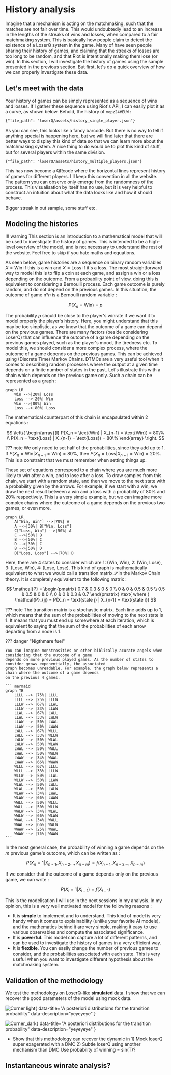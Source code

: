 # History analysis

Imagine that a mechanism is acting on the matchmaking, such that the matches 
are not fair over time. This would undoubtedly lead to an increase in the lengths 
of the streaks of wins and losses, when compared to a fair matchmaking system. This is 
basically how people claim to detect the existence of a LoserQ system in the game. Many 
of have seen people sharing their history of games, and claiming that the streaks of losses
are too long to be random, and that Riot is intentionally making them lose (or win). In this 
section, I will investigate the history of games using the sample presented in the previous section.
But first, let's do a quick overview of how we can properly investigate these data.

## Let's meet with the data

Your history of games can be simply represented as a sequence of wins and losses. If I gather these sequence 
using Riot's API, I can easily plot it as a curve, as shown below. Behold, the history of `mopz24#EUW` :  

``` plotly
{"file_path": "loserQ/assets/history_single_player.json"}
```

As you can see, this looks like a fancy barcode. But there is no way to tell if anything 
special is happening here, but we will find later that there are better ways to display this kind of data 
so that we can learn more about the matchmaking system. A nice thing to do would be to plot this kind of stuff, but 
for several players within the same division. 

``` plotly
{"file_path": "loserQ/assets/history_multiple_players.json"}
```

This has now become a QRcode where the horizontal lines represent history of games for different players. I'll keep this convention 
in all the website. The pattern you can observe only emerge from the randomness of the process. This visualisation 
by itself has no use, but it is very helpful to construct an intuition about what the data looks like and how it should behave. 

Bigger streak in out sample, some stuff etc.

## Modeling the histories

!!! warning
    This section is an introduction to a mathematical model that will be used to investigate the history of games. This 
    is intended to be a high-level overview of the model, and is not necessary to understand the rest of the website. Feel
    free to skip if you hate maths and equations.

As seen below, game histories are a sequence on binary random variables $X = \text{Win}$ if this is a win and $X = \text{Loss}$ if it's a loss. 
The most straightforward way to model this is to flip a coin at each game, and assign a win or a loss depending on the outcome. 
From a probability point of view, doing this is equivalent to considering a Bernoulli process. Each game outcome is purely 
random, and do not depend on the previous games. In this situation, the outcome of game n°$n$ is a Bernoulli random variable : 

$$
P(X_n = \text{Win}) = p 
$$

The probability $p$ should be close to the player's winrate if we want it to model properly the player's history. Here, 
you might understand that this may be too simplistic, as we know that the outcome of a game can depend on the previous 
games. There are many factors (beside considering LoserQ) that can influence the outcome of a game depending on the previous
games played, such as the player's mood, the tiredness etc. To model this, we should consider a more complex process, 
where the outcome of a game depends on the previous games. This can be achieved using (Discrete Time) Markov Chains.
DTMCs are a very useful tool when it comes to describing random processes where the output at a given time depends on
a finite number of states in the past. Let's illustrate this with a chain which depends on the previous game only. Such
a chain can be represented as a graph :

``` mermaid
graph LR
    Win -->|20%| Loss
    Loss -->|20%| Win
    Win -->|80%| Win
    Loss -->|80%| Loss
```

The mathematical counterpart of this chain is encapsulated within 2 equations : 

$$ \left\{ \begin{array}{l}
P(X_n = \text{Win} | X_{n-1} = \text{Win}) = 80\% \\ P(X_n = \text{Loss} | X_{n-1} = \text{Loss}) = 80\%
 \end{array} \right.
$$

??? note 
    We only need to set half of the probabilities, since they add up to 1. If 
    $P(X_n = \text{Win} | X_{n-1} = \text{Win}) = 80\%$, then $P(X_n = \text{Loss} | X_{n-1} = \text{Win}) = 20\%$. This is
    a constraint that we must remember when setting things up.

These set of equations correspond to a chain where you are much more likely to win after a win, and to lose after a loss.
To draw samples from this chain, we start with a random state, and then we move to the next state with a probability
given by the arrows. For example, if we start with a win, we draw the next result between a win and a loss with a probability
of 80% and 20% respectively. This is a very simple example, but we can imagine more complex chains where the outcome of a 
game depends on the previous two games, or even more.

``` mermaid
graph LR
    A["Win, Win"] -->|70%| A
    A -->|30%| B["Win, Loss"]
    C["Loss, Win"] -->|50%| A
    C -->|50%| B
    B -->|50%| C
    D -->|30%| C
    B -->|50%| D
    D["Loss, Loss"] -->|70%| D

```

Here, there are 4 states to consider which are 1: (Win, Win), 2: (Win, Lose), 3: (Lose, Win), 4: (Lose, Lose). This kind
of graph is mathematically equivalent to what we would call a transition matrix $\mathcal{P}$ in the Markov Chain theory.
It is completely equivalent to the following matrix : 

$$
\mathcal{P} = \begin{pmatrix}
0.7 & 0.3 & 0 & 0 \\
0 & 0 & 0.5 & 0.5 \\
0.5 & 0.5 & 0 & 0 \\
0 & 0 & 0.3 & 0.7
\end{pmatrix}
\text{ where } \mathcal{P}_{ij} = P(X_n = \text{state j} | X_{n-1} = \text{state i})
$$

??? note 
    The transition matrix is a stochastic matrix. Each line adds up to 1, which means that the sum of the probabilities
    of moving to the next state is 1. It means that you must end up somewhere at each iteration, which is equivalent to
    saying that the sum of the probabilities of each arrow departing from a node is 1.

??? danger "Nigthmare fuel"
    
    You can imagine monstrosities or other biblically acurate angels when considering that the outcome of a game 
    depends on more previous played games. As the number of states to consider grows exponentially, the associated 
    graph becomes unreadable. For example, the graph below represents a chain where the outcome of a game depends 
    on the previous 4 games.

    ``` mermaid
    graph TB
        LLLL --> |75%| LLLL
        LLLL --> |25%| LLLW
        LLLW --> |67%| LLWL
        LLLW --> |33%| LLWW
        LLWL --> |67%| LWLL
        LLWL --> |33%| LWLW
        LLWW --> |50%| LWWL
        LLWW --> |50%| LWWW
        LWLL --> |67%| WLLL
        LWLL --> |33%| WLLW
        LWLW --> |50%| WLWL
        LWLW --> |50%| WLWW
        LWWL --> |50%| WWLL
        LWWL --> |50%| WWLW
        LWWW --> |34%| WWWL
        LWWW --> |66%| WWWW
        WLLL --> |67%| LLLL
        WLLL --> |33%| LLLW
        WLLW --> |50%| LLWL
        WLLW --> |50%| LLWW
        WLWL --> |50%| LWLL
        WLWL --> |50%| LWLW
        WLWW --> |34%| LWWL
        WLWW --> |66%| LWWW
        WWLL --> |50%| WLLL
        WWLL --> |50%| WLLW
        WWLW --> |34%| WLWL
        WWLW --> |66%| WLWW
        WWWL --> |34%| WWLL
        WWWL --> |66%| WWLW
        WWWW --> |25%| WWWL
        WWWW --> |75%| WWWW
    ```

In the most general case, the probability of winning
a game depends on the $m$ previous game's outcome, which can be written as : 

$$
P(X_n = 1 | X_{n-1}, X_{n-2} ..., X_{n-m}) = f(X_{n-1}, X_{n-2} ..., X_{n-m})
$$

If we consider that the outcome of a game depends only on the previous game, we can write :

$$
P(X_i = 1 | X_{i-1}) = f(X_{i-1})
$$

This is the modelisation I will use in the next sessions in my analysis. In my opinion, this is a very well motivated 
model for the following reasons : 

- It is **simple** to implement and to understand. This kind of model is very handy when it comes to explainability
  (unlike your favorite AI models), and the mathematics behind it are very simple, making it easy to use various 
  observables and compute the associated significance.
- It is **powerful**. This model can capture a lot of different patterns, and can be used to investigate the history
  of games in a very efficient way.
- It is **flexible**. You can easily change the number of previous games to consider, and the probabilities associated
  with each state. This is very useful when you want to investigate different hypothesis about the matchmaking system.



## Validation of the methodology

We test the methodology on LoserQ-like **simulated** data. I show that we can recover the good parameters of the model
using mock data.

![Corner light](assets/test_summaries_corner.png#only-light){ data-title="A posteriori distributions for the transition probability" data-description="yeyeyeye" }

![Corner_dark](assets/test_summaries_corner_dark.png#only-dark){ data-title="A posteriori distributions for the transition probability" data-description="yeyeyeye" }

- Show that this methodology can recover the dynamic in 1) Mock loserQ super exagerated with a DMC 2) Subtle loserQ 
using another mechanism than DMC  Use probability of winning = sin(T)? 

## Instantaneous winrate analysis? 